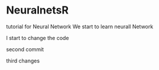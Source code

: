 # NeuralnetsR
tutorial for Neural Network
We start to learn neurall Network

I start to change the code

second commit

third changes
